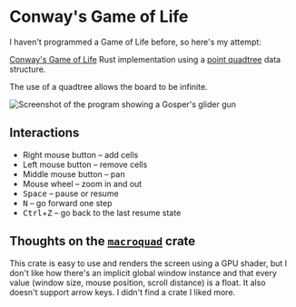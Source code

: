 # Conway's Game of Life

I haven't programmed a Game of Life before, so here's my attempt:

[Conway's Game of Life](https://wikipedia.org/wiki/Conway%27s_Game_of_Life) Rust
implementation using a
[point quadtree](https://wikipedia.org/wiki/Quadtree#Point_quadtree) data
structure.

The use of a quadtree allows the board to be infinite.

![Screenshot of the program showing a Gosper's glider gun](https://github.com/jelni/game-of-life/assets/25802745/b2b9f12f-f097-4e7e-a405-3e230640680c)

## Interactions

-   Right mouse button – add cells
-   Left mouse button – remove cells
-   Middle mouse button – pan
-   Mouse wheel – zoom in and out
-   <kbd>Space</kbd> – pause or resume
-   <kbd>N</kbd> – go forward one step
-   <kbd>Ctrl</kbd>+<kbd>Z</kbd> – go back to the last resume state

## Thoughts on the [`macroquad`](https://github.com/not-fl3/macroquad) crate

This crate is easy to use and renders the screen using a GPU shader, but I don't
like how there's an implicit global window instance and that every value (window
size, mouse position, scroll distance) is a float. It also doesn't support arrow
keys. I didn't find a crate I liked more.
